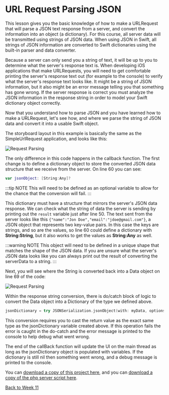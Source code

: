 # URL Request Parsing JSON

This lesson gives you the basic knowledge of how to make a URLRequest that will parse a JSON text response from a server, and convert the information into an object (a dictionary).  For this course, all server data will be transmitted using strings of JSON data.  When using JSON in Swift, all strings of JSON information are converted to Swift dictionaries using the built-in parser and data converter.  

Because a server can only send you a string of text, it will be up to you to determine what the server's response text is.  When developing iOS applications that make URLRequests, you will need to get comfortable printing the server's response text out (for example to the console) to verify what the server's response text looks like. It might be a string of JSON information, but it also might be an error message telling you that something has gone wrong.  If the server response is correct you must analyze the JSON information in the response string in order to model your Swift dictionary object correctly.

Now that you understand how to parse JSON and you have learned how to make a URLRequest, let's see how, and where we parse the string of JSON data and convert it into a usable Swift object.

The storyboard layout in this example is basically the same as the SimpleUrlRequest application, and looks like this:

![Request Parsing](/F2020/assets/img/URLRequestParsingJSON_1.png)

The only difference in this code happens in the callback function. The first change is to define a dictionary object to store the converted JSON data structure that we receive from the server.  On line 60 you can see:

```swift
var jsonObject: [String:Any]?
```

:::tip NOTE
This will need to be defined as an optional variable to allow for the chance that the conversion will fail. 
:::

This dictionary must have a structure that mirrors the server's JSON data response.  We can check what the string of data the server is sending by printing out the `result` variable just after line 50.  The text sent from the server looks like this `{"name":"Jon Doe","email":"jdoe@gmail.com"}`, a JSON object that represents two key-value pairs.  In this case the keys are strings, and so are the values, so line 60 could define a dictionary with **String:String**, but it also works to get the values as **String:Any** as well.

:::warning NOTE
This object will need to be defined in a unique shape that matches the shape of the JSON data. If you are unsure what the server's JSON data looks like you can always print out the result of converting the serverData to a string.
:::

Next, you will see where the String is converted back into a Data object on line 69 of the code:

![Request Parsing](/F2020/assets/img/URLRequestParsingJSON_2.png)

Within the response string conversion, there is do/catch block of logic to convert the Data object into a Dictionary of the type we defined above.  

```swift
jsonDictionary = try JSONSerialization.jsonObject(with: myData, options: []) as? [String:Any]
```

This conversion requires you to cast the return value as the exact same type as the jsonDictionary variable created above.  If this operation fails the error is caught in the do-catch and the error message is printed to the console to help debug what went wrong.

The end of the callBack function will update the UI on the main thread as long as the jsonDictionary object is populated with variables.  If the dictionary is still nil then something went wrong, and a debug message is printed to the console.

You can [download a copy of this project here](/F2020/assets/downloads/URLRequestParsingJSON.zip), and you can [download a copy of the php server script here](/F2020/assets/downloads/URLRequestParsingJSONServer.zip).

[Back to Week 11](./index.md#during-class)
